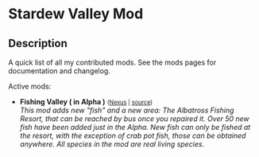 # Stardew Valley Mod

## Description

A quick list of all my contributed mods. See the mods pages for documentation and changelog.

Active mods:
* **Fishing Valley ( in Alpha )** <small>([Nexus](https://www.nexusmods.com/stardewvalley/mods/8668) | [source](Fishing%20Valley))</small>  
  _This mod adds new "fish" and a new area: The Albatross Fishing Resort, that can be reached by bus once you repaired it. Over 50 new fish have been added just in the Alpha. New fish can only be fished at the resort, with the exception of crab pot fish, those can be obtained anywhere. All species in the mod are real living species._